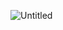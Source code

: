 ![Untitled](https://user-images.githubusercontent.com/100072766/184220180-4c8fbf33-3a20-41c6-baf4-35e05a5c8d82.png)
